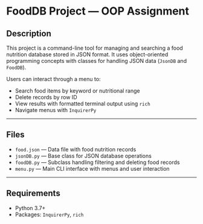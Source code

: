 # FoodDB Project — OOP Assignment

## Description

This project is a command-line tool for managing and searching a food nutrition database stored in JSON format. It uses object-oriented programming concepts with classes for handling JSON data (`JsonDB` and `FoodDB`).

Users can interact through a menu to:

- Search food items by keyword or nutritional range
- Delete records by row ID
- View results with formatted terminal output using `rich`
- Navigate menus with `InquirerPy`

---

## Files

- `food.json` — Data file with food nutrition records  
- `jsonDB.py` — Base class for JSON database operations  
- `foodDB.py` — Subclass handling filtering and deleting food records  
- `menu.py` — Main CLI interface with menus and user interaction  

---

## Requirements

- Python 3.7+  
- Packages: `InquirerPy`, `rich`

